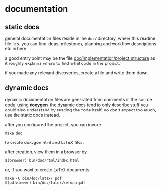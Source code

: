 documentation
=============


static docs
-----------

general documentation files reside in the `doc/` directory, where this readme file lies.
you can find ideas, milestones, planning and workflow descriptions etc in here.

a good entry point may be the file
[doc/implementation/project_structure](implementation/project_structure)
as it roughly explains where to find what code in the project.

if you made any relevant discoveries, create a file and write them down.


dynamic docs
------------

dynamic documentation files are generated from comments in the source code, using **doxygen**.
the dynamic docs tend to only describe stuff you could also understand by reading the code itself,
so don't expect too much, use the static docs instead.

after you configured the project, you can invoke

	make doc

to create doxygen html and LaTeX files.


after creation, view them in a browser by

	$(browser) bin/doc/html/index.html


or, if you want to create LaTeX documents:

	make -C bin/doc/latex/ pdf
	$(pdfviewer) bin/doc/latex/refman.pdf
